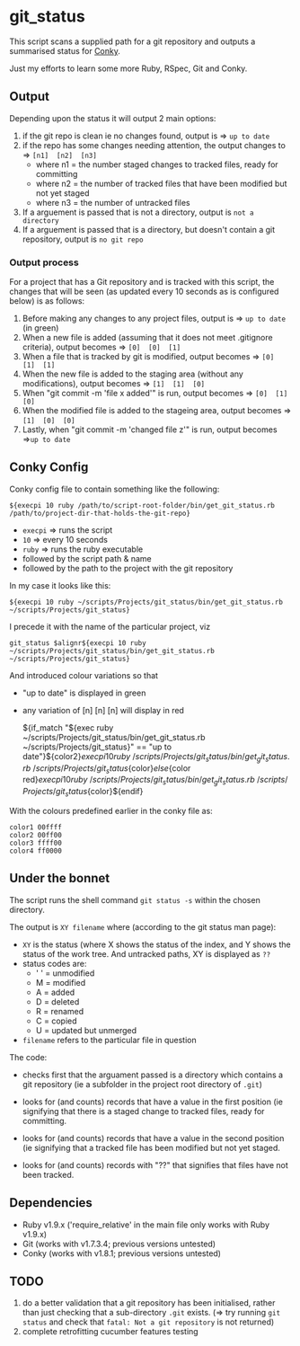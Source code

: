 # git_status
		
This script scans a supplied path for a git repository and outputs a summarised status for [Conky](http://conky.sourceforge.net/).

Just my efforts to learn some more Ruby, RSpec, Git and Conky.

## Output

Depending upon the status it will output 2 main options:

1. if the git repo is clean ie no changes found, output is => `up to date`
2. if the repo has some changes needing attention, the output changes to => `[n1]  [n2]  [n3]`
    * where n1 = the number staged changes to tracked files, ready for committing
    * where n2 = the number of tracked files that have been modified but not yet staged
    * where n3 = the number of untracked files
3. If a arguement is passed that is not a directory, output is `not a directory`
4. If a arguement is passed that is a directory, but doesn't contain a git repository, output is `no git repo`

### Output process
For a project that has a Git repository and is tracked with this script, the changes that will be seen (as updated every 10 seconds as is configured below) is as follows:

1. Before making any changes to any project files,  output is => `up to date` (in green)
2. When a new file is added (assuming that it does not meet .gitignore criteria),   output becomes => `[0]  [0]  [1]`
3. When a file that is tracked by git is modified,  output becomes => `[0]  [1]  [1]`
4. When the new file is added to the staging area (without any modifications), output becomes => `[1]  [1]  [0]`
5. When "git commit -m 'file x added'" is run, output becomes => `[0]  [1]  [0]`
6. When the modified file is added to the stageing area, output becomes => `[1]  [0]  [0]`
7. Lastly, when "git commit -m 'changed file z'" is run, output becomes =>`up to date`

## Conky Config
Conky config file to contain something like the following:

    ${execpi 10 ruby /path/to/script-root-folder/bin/get_git_status.rb /path/to/project-dir-that-holds-the-git-repo}

* `execpi` => runs the script
* `10` 		 => every 10 seconds
* `ruby`   => runs the ruby executable
* followed by the script path & name
* followed by the path to the project with the git repository

In my case it looks like this:

    ${execpi 10 ruby ~/scripts/Projects/git_status/bin/get_git_status.rb ~/scripts/Projects/git_status}

I precede it with the name of the particular project, viz

    git_status $alignr${execpi 10 ruby ~/scripts/Projects/git_status/bin/get_git_status.rb ~/scripts/Projects/git_status}

And introduced colour variations so that 

* "up to date" is displayed in green
* any variation of [n]  [n]  [n] will display in red
 
    ${if_match "${exec ruby ~/scripts/Projects/git_status/bin/get_git_status.rb ~/scripts/Projects/git_status}" == "up to date"}${color2}${execpi 10 ruby ~/scripts/Projects/git_status/bin/get_git_status.rb ~/scripts/Projects/git_status}${color}${else}${color red}${execpi 10 ruby ~/scripts/Projects/git_status/bin/get_git_status.rb ~/scripts/Projects/git_status}${color}${endif}

With the colours predefined earlier in the conky file as:
 
    color1 00ffff
    color2 00ff00
    color3 ffff00
    color4 ff0000
 
## Under the bonnet

The script runs the shell command `git status -s` within the chosen directory.

The output is `XY filename` where (according to the git status man page):

* `XY` is the status (where X shows the status of the index, and Y shows the status of the work tree. And untracked paths, XY is displayed as `??`
* status codes are:
    * ' ' = unmodified
    * M = modified
    * A = added
    * D = deleted
    * R = renamed
    * C = copied
    * U = updated but unmerged
* `filename` refers to the particular file in question 

The code:

* checks first that the arguament passed is a directory which contains a git repository (ie a subfolder in the project root directory of `.git`)

* looks for (and counts) records that have a value in the first position (ie signifying that there is a staged change to tracked files, ready for committing.

* looks for (and counts) records that have a value in the second position (ie signifying that a tracked file has been modified but not yet staged.

* looks for (and counts) records with "??" that signifies that files have not been tracked.

## Dependencies

* Ruby v1.9.x ('require_relative' in the main file only works with Ruby v1.9.x)
* Git (works with v1.7.3.4; previous versions untested)
* Conky (works with v1.8.1; previous versions untested)

## TODO
1. do a better validation that a git repository has been initialised, rather than just checking that a sub-directory `.git` exists.
(=> try running `git status` and check that `fatal: Not a git repository` is not returned)
2. complete retrofitting cucumber features testing
